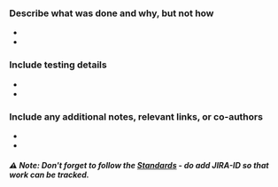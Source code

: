 ### Describe what was done and why, but not how

 -

 -

### Include testing details

 -

 -

### Include any additional notes, relevant links, or co-authors

 -

 -


##### :warning: Note: Don't forget to follow the [Standards](https://github.com/Upbrainery-Technology/template-repo-AWS) - do add JIRA-ID so that work can be tracked. 
